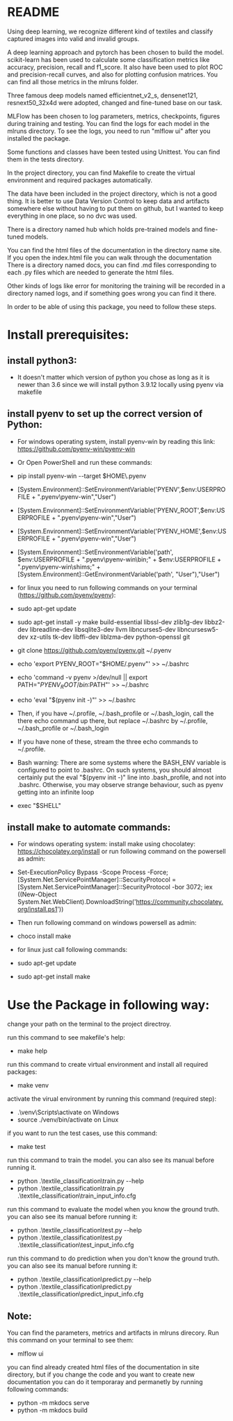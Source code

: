 # README #
Using deep learning, we recognize different kind of textiles and classify captured images into valid and invalid groups.

A deep learning approach and pytorch has been chosen to build the model.
scikit-learn has been used to calculate some classification metrics like accuracy, precision, recall and f1_score.
It also have been used to plot ROC and precision-recall curves, and also for plotting confusion matrices.
You can find all those metrics in the mlruns folder. 

Three famous deep models named efficientnet_v2_s, densenet121, resnext50_32x4d were adopted, changed and fine-tuned base on our task.

MLFlow has been chosen to log parameters, metrics, checkpoints, figures during training and testing.
You can find the logs for each model in the mlruns directory.
To see the logs, you need to run "mlflow ui" after you installed the package.

Some functions and classes have been tested using Unittest. You can find them in the tests directory.

In the project directory, you can find Makefile to create the virtual environment and required packages automatically.

The data have been included in the project directory, which is not a good thing. 
It is better to use Data Version Control to keep data and artifacts somewhere else without having to put them on github, but I wanted to keep everything in one place, so no dvc was used.

There is a directory named hub which holds pre-trained models and fine-tuned models.

You can find the html files of the documentation in the directory name site. If you open the index.html file you can walk through the documentation
There is a directory named docs, you can find .md files corresponding to each .py files which are needed to generate the html files.

Other kinds of logs like error for monitoring the training will be recorded in a directory named logs, and if something goes wrong you can find it there.

In order to be able of using this package, you need to follow these steps.

# Install prerequisites: #
## install python3: ##
* It doesn't matter which version of python you chose as long as it is newer than 3.6 since we will install python 3.9.12 locally using pyenv via makefile

## install pyenv to set up the correct version of Python: ##
* For windows operating system, install pyenv-win by reading this link: https://github.com/pyenv-win/pyenv-win
* Or Open PowerShell and run these commands:
* pip install pyenv-win --target $HOME\\.pyenv
* [System.Environment]::SetEnvironmentVariable('PYENV',$env:USERPROFILE + "\.pyenv\pyenv-win\","User")
* [System.Environment]::SetEnvironmentVariable('PYENV_ROOT',$env:USERPROFILE + "\.pyenv\pyenv-win\","User")
* [System.Environment]::SetEnvironmentVariable('PYENV_HOME',$env:USERPROFILE + "\.pyenv\pyenv-win\","User")
* [System.Environment]::SetEnvironmentVariable('path', $env:USERPROFILE + "\.pyenv\pyenv-win\bin;" + $env:USERPROFILE + "\.pyenv\pyenv-win\shims;" + [System.Environment]::GetEnvironmentVariable('path', "User"),"User")



* for linux you need to run following commands on your terminal (https://github.com/pyenv/pyenv):
* sudo apt-get update
* sudo apt-get install -y make build-essential libssl-dev zlib1g-dev libbz2-dev libreadline-dev libsqlite3-dev llvm libncurses5-dev libncursesw5-dev xz-utils tk-dev libffi-dev liblzma-dev python-openssl git
* git clone https://github.com/pyenv/pyenv.git ~/.pyenv
* echo 'export PYENV_ROOT="$HOME/.pyenv"' >> ~/.bashrc
* echo 'command -v pyenv >/dev/null || export PATH="$PYENV_ROOT/bin:$PATH"' >> ~/.bashrc
* echo 'eval "$(pyenv init -)"' >> ~/.bashrc
* Then, if you have ~/.profile, ~/.bash_profile or ~/.bash_login, call the there echo command up there, but replace ~/.bashrc by ~/.profile, ~/.bash_profile or ~/.bash_login
* If you have none of these, stream the three echo commands to ~/.profile.
* Bash warning: There are some systems where the BASH_ENV variable is configured to point to .bashrc. On such systems, you should almost certainly put the eval "$(pyenv init -)" line into .bash_profile, and not into .bashrc. Otherwise, you may observe strange behaviour, such as pyenv getting into an infinite loop
* exec "$SHELL"


## install make to automate commands: ##
* For windows operating system: install make using chocolatey: https://chocolatey.org/install or run following command on the powersell as admin: 
* Set-ExecutionPolicy Bypass -Scope Process -Force; [System.Net.ServicePointManager]::SecurityProtocol = [System.Net.ServicePointManager]::SecurityProtocol -bor 3072; iex ((New-Object System.Net.WebClient).DownloadString('https://community.chocolatey.org/install.ps1'))
* Then run following command on windows powersell as admin: 
* choco install make


* for linux just call following commands:
* sudo apt-get update
* sudo apt-get install make


# Use the Package in following way: ##
change your path on the terminal to the project directroy. 

run this command to see makefile's help: 
* make help

run this command to create virtual environment and install all required packages: 
* make venv

activate the virual environment by running this command (required step):
* .\venv\Scripts\activate on Windows
* source ./venv/bin/activate on Linux

if you want to run the test cases, use this command: 
* make test

run this command to train the model. you can also see its manual before running it.
* python .\textile_classification\train.py --help
* python .\textile_classification\train.py .\textile_classification\train_input_info.cfg

run this command to evaluate the model when you know the ground truth. you can also see its manual before running it:
* python .\textile_classification\test.py --help 
* python .\textile_classification\test.py .\textile_classification\test_input_info.cfg

run this command to do prediction when you don't know the ground truth. you can also see its manual before running it:
* python .\textile_classification\predict.py --help
* python .\textile_classification\predict.py .\textile_classification\predict_input_info.cfg

## Note: 
You can find the parameters, metrics and artifacts in mlruns direcory. Run this command on your terminal to see them:
* mlflow ui

you can find already created html files of the documentation in site directory, 
but if you change the code and you want to create new documentation you can do it temporaray and permanetly by running following commands:
* python -m mkdocs serve
* python -m mkdocs build


